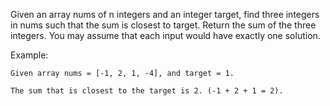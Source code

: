 Given an array nums of n integers and an integer target, find three integers in nums such that the sum is closest to target. Return the sum of the three integers. You may assume that each input would have exactly one solution.

Example:
```
Given array nums = [-1, 2, 1, -4], and target = 1.

The sum that is closest to the target is 2. (-1 + 2 + 1 = 2).
```